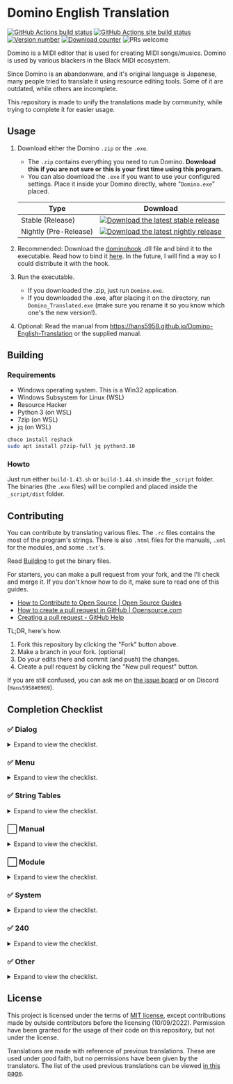 
# Domino English Translation

[![GitHub Actions build status](https://img.shields.io/github/workflow/status/Hans5958/Domino-English-Translation/Deploy?style=flat-square)](https://github.com/Hans5958/Domino-English-Translation/actions/)
[![GitHub Actions site build status](https://img.shields.io/github/workflow/status/Hans5958/Domino-English-Translation/Site%20Deployment?style=flat-square&label=site)](https://github.com/Hans5958/Domino-English-Translation/actions/)
[![Version number](https://img.shields.io/github/v/release/Hans5958/Domino-English-Translation?style=flat-square)](https://github.com/Hans5958/Domino-English-Translation/releases/)
[![Download counter](https://img.shields.io/github/downloads/Hans5958/Domino-English-Translation/total.svg?style=flat-square)](https://github.com/Hans5958/Domino-English-Translation/releases/)
![PRs welcome](https://img.shields.io/badge/PRs-welcome-brightgreen.svg?style=flat-square)
<!-- [![Discord](https://img.shields.io/discord/139268201803546624.svg?color=7289DA&style=flat-square)](https://discord.gg/s42aft8) -->

Domino is a MIDI editor that is used for creating MIDI songs/musics. Domino is used by various blackers in the Black MIDI ecosystem.

Since Domino is an abandonware, and it's original language is Japanese, many people tried to translate it using resource editing tools. Some of it are outdated, while others are incomplete.

This repository is made to unify the translations made by community, while trying to complete it for easier usage.

## Usage

1. Download either the Domino `.zip` or the `.exe`.  
	- The `.zip` contains everything you need to run Domino. __Download this if you are not sure or this is your first time using this program.__  
	- You can also download the `.exe` if you want to use your configured settings. Place it inside your Domino directly, where "`Domino.exe`" placed.

	| Type | Download |
	| - | - |
	| Stable (Release) | [![Download the latest stable release](https://img.shields.io/github/v/release/Hans5958/Domino-English-Translation?label=download&style=flat-square)](https://github.com/Hans5958/Domino-English-Translation/releases/latest)
	| Nightly (Pre-Release) | [![Download the latest nightly release](https://img.shields.io/github/v/release/Hans5958/Domino-English-Translation?include_prereleases&label=download&style=flat-square)](https://github.com/Hans5958/Domino-English-Translation/releases)

2. Recommended: Download the [dominohook](https://github.com/khang06/dominohook/releases) .dll file and bind it to the executable.
   Read how to bind it [here](https://github.com/khang06/dominohook/blob/master/README.md#usage). In the future, I will find a way so I could distribute it with the hook.

3. Run the executable.
	- If you downloaded the .zip, just run `Domino.exe`.
	- If you downloaded the .exe, after placing it on the directory, run `Domino_Translated.exe` (make sure you rename it so you know which one's the new version!).

4. Optional: Read the manual from https://hans5958.github.io/Domino-English-Translation or the supplied manual.

## Building

### Requirements

- Windows operating system. This is a Win32 application.
- Windows Subsystem for Linux (WSL)
- Resource Hacker
- Python 3 (on WSL)
- 7zip (on WSL)
- jq (on WSL)

```bash
choco install reshack
sudo apt install p7zip-full jq python3.10
```

### Howto

Just run either `build-1.43.sh` or `build-1.44.sh` inside the `_script` folder. The binaries (the `.exe` files) will be compiled and placed inside the `_script/dist` folder.

## Contributing

You can contribute by translating various files. The `.rc` files contains the most of the program's strings. There is also `.html` files for the manuals, `.xml` for the modules, and some `.txt`'s.

Read [Building](#building) to get the binary files.

For starters, you can make a pull request from your fork, and the I'll check and merge it. If you don't know how to do it, make sure to read one of this guides.
- [How to Contribute to Open Source | Open Source Guides](https://opensource.guide/how-to-contribute/#opening-a-pull-request)
- [How to create a pull request in GitHub | Opensource.com](https://opensource.com/article/19/7/create-pull-request-github)
- [Creating a pull request - GitHub Help](https://help.github.com/en/github/collaborating-with-issues-and-pull-requests/creating-a-pull-request)

TL;DR, here's how.
1. Fork this repository by clicking the "Fork" button above.
2. Make a branch in your fork. (optional)
3. Do your edits there and commit (and push) the changes.
4. Create a pull request by clicking the "New pull request" button.

If you are still confused, you can ask me on [the issue board](https://github.com/Hans5958/Domino-English-Translation/issues) or on Discord (`Hans5958#0969`). 
<!-- You can contribute by following these steps.

1. Fork the master repository.  
You can do this by visit [the repository](https://github.com/Hans5958/Domino-English-Translation/) and click the "Fork" button.

2. Do the edits on the forked repository.  
After you forked the repository, you can edit whatever you want. Don't forget to commit it, of course.

3. Create a pull request.  
After that, you can create a pull request by clicking the "New pull request" button. Follow the steps and we will review it. -->

## Completion Checklist

### ✅ Dialog

<details><summary>Expand to view the checklist.</summary>

- [x] 100
- [x] 131
- [x] 132
- [x] 133
- [x] 134
- [x] 135
- [x] 136
- [x] 137
- [x] 138
- [x] 139
- [x] 144
- [x] 145
- [x] 146
- [x] 148
- [x] 149
- [x] 150
- [x] 151
- [x] 152
- [x] 153
- [x] 154
- [x] 155
- [x] 156
- [x] 157
- [x] 158
- [x] 159
- [x] 160
- [x] 161
- [x] 162
- [x] 163
- [x] 164
- [x] 165
- [x] 166
- [x] 167
- [x] 168
- [x] 169
- [x] 170
- [x] 171
- [x] 172
- [x] 173
- [x] 174
- [x] 187
- [x] 188
- [x] 213
- [x] 216
- [x] 217
- [x] 219
- [x] 240
- [x] 266
- [x] 267
- [x] 268
- [x] 269
- [x] 270
- [x] 272
- [x] 273
- [x] 275
- [x] 276
- [x] 277
- [x] 278
- [x] 279
- [x] 280
- [x] 281
- [x] 282
- [x] 283
- [x] 284
- [x] 285
- [x] 286
- [x] 288
- [x] 289
- [x] 290
- [x] 291
- [x] 292
- [x] 293
- [x] 294
- [x] 295
- [x] 296
- [x] 297
- [x] 298
- [x] 299
- [x] 300
- [x] 301
- [x] 302
- [x] 303
- [x] 304
- [x] 305
- [x] 306
- [x] 307
- [x] 308
- [x] 309
- [x] 310
- [x] 311
- [x] 312
- [x] 313
- [x] 314
- [x] 315
- [x] 316
- [x] 317
- [x] 318
- [x] 319
- [x] 320
- [x] 321
- [x] 322
- [x] 323
- [x] 324
- [x] 325
- [x] 326
- [x] 327

</details>

### ✅ Menu

<details><summary>Expand to view the checklist.</summary>

- [x] 128
- [x] 130

</details>

### ✅ String Tables

<details><summary>Expand to view the checklist.</summary>

- [x] 1
- [x] 2
- [x] 3
- [x] 4
- [x] 5
- [x] 6
- [x] 7
- [x] 8
- [x] 9
- [x] 10
- [x] 11
- [x] 12
- [x] 13
- [x] 14
- [x] 15
- [x] 16
- [x] 17
- [x] 18
- [x] 19
- [x] 20
- [x] 21
- [x] 22
- [x] 23
- [x] 24
- [x] 25
- [x] 26
- [x] 27
- [x] 28
- [x] 29
- [x] 30
- [x] 31
- [x] 32
- [x] 33
- [x] 34
- [x] 35
- [x] 36
- [x] 37
- [x] 38
- [x] 39
- [x] 40
- [x] 41
- [x] 42
- [x] 43
- [x] 44
- [x] 45
- [x] 46
- [x] 47
- [x] 48
- [x] 49
- [x] 50
- [x] 51
- [x] 52
- [x] 53

</details>

### ⬜️ Manual

<details><summary>Expand to view the checklist.</summary>

- [x] Index (index.html)
- [x] Installation (install.html)
	- [x] System Requirements
	- [x] License
	- [x] Installing
	- [x] Updating
	- [x] Uninstalling
	- [x] Port Settings (important)
- [ ] Usage (use.html)
	- [ ] Area Names
	- [ ] Previewing Notes
	- [ ] Placing a Note
	- [ ] Playing
	- [ ] Playing in the Middle
	- [ ] Changing Note Length (Gate)
	- [ ] Changing Note Strength (Velocity)
	- [ ] Moving a Note
	- [ ] Undoing
	- [ ] Adjusting Snapping
	- [ ] Removing a Note
	- [ ] Changing Initial Gate and Velocity Values
	- [ ] Changing Initial Gate and Velocity Values Based on Other Notes
	- [ ] Moving Multiple Notes
	- [ ] Removing Multiple Notes
	- [ ] Duplicating Multiple Notes (Copy/Paste)
	- [ ] Duplicating Multiple Notes (Move Duplicate)
	- [ ] Changing Velocity Values of Multiple Notes
	- [ ] Changing Gate and Velocity Values of Multiple Notes
	- [ ] Slicing a Note
	- [ ] Gradually Shifting the Timing of Multiple Notes (Stroke)
	- [ ] Filtering Selection
	- [ ] Transposing Between Octaves
	- [ ] Switching Between Pen and Select Tools
	- [ ] Changing Instrument
	- [ ] Changing Volume and Pan of a Part
	- [ ] Changing Volume and Pan Live
	- [ ] Changing Pitch Bend and Expression Continuously (Mouse)
	- [ ] Changing Pitch Bend and Expression Continuously (Selection)
	- [ ] Copying Pitch Bend and Expression Curves
	- [ ] Changing Current Track
	- [ ] Displaying Notes Other Tracks at the Same Time (Onion Skin)
	- [ ] Changing Tempo
	- [ ] Editing Rhythm Track
	- [ ] Changing Note Strength on Rhythm Track
	- [ ] Converting a Track to a Rhythm Track
	- [ ] Naming a Track
	- [ ] Adding a Track
	- [ ] Adding a Track Set for a Port
	- [ ] Removing a Track
	- [ ] Rearranging a Track
	- [ ] Editing Multiple Tracks
	- [ ] Playing a Specific Track
	- [ ] Setting a Marker
	- [ ] Setting the Time Signature
	- [ ] Setting the Title and Other Project Properties
	- [ ] Inserting a Comment Event
	- [ ] Inserting an Exclusive Event
	- [ ] Inserting a Control Change Event
	- [ ] Inserting Multiple Control Change Events
	- [ ] Playing in a Loop
	- [ ] Syncing Playback Position with MIDI Devices
	- [ ] Using Variables
	- [ ] Recording in Real Time
	- [ ] Recording in Steps
	- [ ] Receiving Exclusive Events
	- [ ] Saving a Project
	- [ ] Opening a Project
	- [ ] Adjusting End of Track
	- [ ] Exporting as a MIDI File
	- [ ] Backing Up
	- [ ] Customizing Shortcut Keys
	- [ ] Customizing the Toolbar
	- [ ] Customizing Mouse Operations
	- [ ] Customizing Curves and Lines
- [ ] Sound Source Definition File Specifications (module.html)
	- [ ] Overview
	- [ ] Main Structure
	- [ ] Sound Source Basic Information
	- [ ] Option
	- [ ] Instrument List Information
	- [ ] Drum Set List Information
	- [ ] Control Change Macro List Information
	- [ ] Template List Information
	- [ ] Default Data Information
- [ ] Other (other.html)
	- [ ] Bug Report
	- [ ] Feature Request
	- [ ] Acknowledgments
	- [ ] FAQ
- [ ] assets...

</details>

### ⬜️ Module

<details><summary>Expand to view the checklist.</summary>

- [x] GMLevel1.xml
- [ ] ok_GSm.xml
- [ ] ok_XG2k.xml
- [ ] ok_XGb.xml
- [ ] SC-88Pro.xml
- [ ] SC-8850.xml

</details>

### ✅ System

<details><summary>Expand to view the checklist.</summary>

- [x] CurveCustom.txt
- [x] Exclusive.txt
- [x] Formula.txt
- [x] ParamMap.txt

</details>

### ✅ 240

<details><summary>Expand to view the checklist.</summary>

- [x] 134
- [x] 136
- [x] 156
- [x] 165
- [x] 174
- [x] 217
- [x] 275
- [x] 277
- [x] 279
- [x] 280
- [x] 281
- [x] 290
- [x] 293
- [x] 295
- [x] 297
- [x] 299
- [x] 300
- [x] 301
- [x] 306
- [x] 307
- [x] 319
- [x] 322

</details>

### ✅ Other

<details><summary>Expand to view the checklist.</summary>

- [x] readme.txt

</details>

## License

This project is licensed under the terms of [MIT license](LICENSE), except contributions made by outside contributors before the licensing (10/09/2022). Permission have been granted for the usage of their code on this repository, but not under the license.

Translations are made with reference of previous translations. These are used under good faith, but no permissions have been given by the translators. The list of the used previous translations can be viewed [in this page](https://hans5958.github.io/Black-MIDI-Meta/domino-translations/). 
